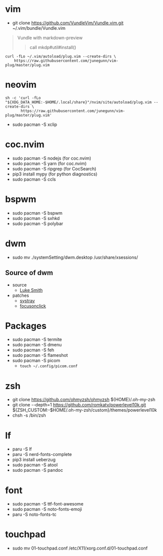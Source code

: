 # vim
- git clone https://github.com/VundleVim/Vundle.vim.git ~/.vim/bundle/Vundle.vim
> Vundle with markdown-preview
>> call mkdp#util#install()

```
curl -fLo ~/.vim/autoload/plug.vim --create-dirs \
    https://raw.githubusercontent.com/junegunn/vim-plug/master/plug.vim
```

# neovim

```
sh -c 'curl -fLo "${XDG_DATA_HOME:-$HOME/.local/share}"/nvim/site/autoload/plug.vim --create-dirs \
       https://raw.githubusercontent.com/junegunn/vim-plug/master/plug.vim'
```
- sudo pacman -S xclip

# coc.nvim
- sudo pacman -S nodejs (for coc.nvim)
- sudo pacman -S yarn (for coc.nvim)
- sudo pacman -S ripgrep (for CocSearch)
- pip3 install mypy (for python diagnostics)
- sudo pacman -S ccls

# bspwm
- sudo pacman -S bspwm
- sudo pacman -S sxhkd
- sudo pacman -S polybar

# dwm
- sudo mv ./systemSetting/dwm.desktop /usr/share/xsessions/

## Source of dwm
- source
    - [Luke Smith](https://github.com/LukeSmithxyz/dwm)
- patches
    - [systray](https://dwm.suckless.org/patches/systray/dwm-systray-20200914-61bb8b2.diff)
    - [focusonclick](https://dwm.suckless.org/patches/focusonclick/dwm-focusonclick-20200110-61bb8b2.diff)

# Packages
- sudo pacman -S termite
- sudo pacman -S dmenu
- sudo pacman -S feh
- sudo pacman -S flameshot
- sudo pacman -S picom
    - `touch ~/.config/picom.conf`

# zsh
- git clone https://github.com/ohmyzsh/ohmyzsh ${HOME}/.oh-my-zsh
- git clone --depth=1 https://github.com/romkatv/powerlevel10k.git ${ZSH_CUSTOM:-$HOME/.oh-my-zsh/custom}/themes/powerlevel10k
- chsh -s /bin/zsh

# lf
- paru -S lf
- paru -S nerd-fonts-complete
- pip3 install ueberzug
- sudo pacman -S atool
- sudo pacman -S pandoc

# font
- sudo pacman -S ttf-font-awesome
- sudo pacman -S noto-fonts-emoji
- paru -S noto-fonts-tc

# touchpad
- sudo mv 01-touchpad.conf /etc/X11/xorg.conf.d/01-touchpad.conf
